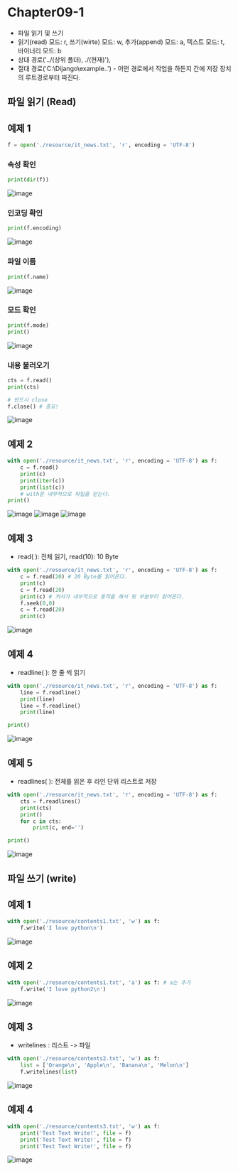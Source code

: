 # Chapter09-1
- 파일 읽기 및 쓰기
- 읽기(read) 모드: r, 쓰기(wirte) 모드: w, 추가(append) 모드: a, 텍스트 모드: t, 바이너리 모드: b
- 상대 경로('../(상위 폴더), ./(현재)'), 
- 절대 경로('C:\Dijango\example..') - 어떤 경로에서 작업을 하든지 간에 저장 장치의 루트경로부터 따진다. 

## 파일 읽기 (Read)

## 예제 1

```python
f = open('./resource/it_news.txt', 'r', encoding = 'UTF-8')
```

### 속성 확인
```python
print(dir(f))
```

![image](https://user-images.githubusercontent.com/121333241/217520483-ad3dc2cd-3be7-4476-b37d-98117d95fb52.png)

### 인코딩 확인
```python
print(f.encoding)
```

![image](https://user-images.githubusercontent.com/121333241/217520579-53584cf6-b825-41c6-9f93-c860dac23a45.png)

### 파일 이름
```python
print(f.name)
```

![image](https://user-images.githubusercontent.com/121333241/217520893-cbd3adf7-2e15-40e2-a7bd-ad20380b77e1.png)

### 모드 확인
```python
print(f.mode)
print()
```

![image](https://user-images.githubusercontent.com/121333241/217520999-b60dabcd-4da9-42e3-b847-bbe15d24309b.png)

### 내용 불러오기
```python
cts = f.read()
print(cts)

# 반드시 close
f.close() # 중요!
```

![image](https://user-images.githubusercontent.com/121333241/217521131-acfcf3fc-f925-4d21-9c5a-dcef714e5fa4.png)

## 예제 2

```python
with open('./resource/it_news.txt', 'r', encoding = 'UTF-8') as f:
    c = f.read()
    print(c)
    print(iter(c))
    print(list(c))
    # with문 내부적으로 파일을 닫는다.
print()
```

![image](https://user-images.githubusercontent.com/121333241/217521371-5fe9dba8-9e48-41f3-85bf-0dd3eb484d79.png)
![image](https://user-images.githubusercontent.com/121333241/217521404-870a3554-0c92-4cc7-bfdf-182ecc0b2481.png)
![image](https://user-images.githubusercontent.com/121333241/217521508-e4802059-b748-4b9c-9a6d-3a580b6f4f3f.png)

## 예제 3
- read( ): 전체 읽기, read(10): 10 Byte

```python
with open('./resource/it_news.txt', 'r', encoding = 'UTF-8') as f:
    c = f.read(20) # 20 Byte를 읽어온다.
    print(c)
    c = f.read(20)
    print(c) # 커서가 내부적으로 동작을 해서 뒷 부분부터 읽어온다.
    f.seek(0,0)
    c = f.read(20)
    print(c)
```

![image](https://user-images.githubusercontent.com/121333241/217521603-2fefffa7-b875-4c8c-b114-c328514f9a48.png)

## 예제 4
- readline( ): 한 줄 씩 읽기

```python
with open('./resource/it_news.txt', 'r', encoding = 'UTF-8') as f:
    line = f.readline()
    print(line)
    line = f.readline()
    print(line)

print()
```

![image](https://user-images.githubusercontent.com/121333241/217521777-03901e1d-cdf1-4f46-8008-26337ddb0e59.png)

## 예제 5
- readlines( ): 전체를 읽은 후 라인 단위 리스트로 저장

```python
with open('./resource/it_news.txt', 'r', encoding = 'UTF-8') as f:
    cts = f.readlines()
    print(cts)
    print()
    for c in cts:
        print(c, end='')

print()
```

![image](https://user-images.githubusercontent.com/121333241/217522593-041febf9-16e2-4f1d-b3c3-2ccd9276c025.png)

## 파일 쓰기 (write)

## 예제 1

```python
with open('./resource/contents1.txt', 'w') as f:
    f.write('I love python\n')
```

![image](https://user-images.githubusercontent.com/121333241/217522238-7c1a3e29-ec66-4288-baf4-7cd2f7d731de.png)

## 예제 2

```python
with open('./resource/contents1.txt', 'a') as f: # a는 추가
    f.write('I love python2\n')
```

![image](https://user-images.githubusercontent.com/121333241/217522139-26a8dc71-0ab1-4252-85f3-35c3037b3c04.png)

## 예제 3
- writelines : 리스트 -> 파일

```python
with open('./resource/contents2.txt', 'w') as f:
    list = ['Orange\n', 'Apple\n', 'Banana\n', 'Melon\n']
    f.writelines(list)
```

![image](https://user-images.githubusercontent.com/121333241/217522285-1f26c74f-fc63-4990-877c-3f3a209b14a8.png)

## 예제 4

```python
with open('./resource/contents3.txt', 'w') as f:
    print('Test Text Write!', file = f)
    print('Test Text Write!', file = f)
    print('Test Text Write!', file = f)
```

![image](https://user-images.githubusercontent.com/121333241/217522336-1794387a-5ab8-4b64-b628-cfeb06c77964.png)
